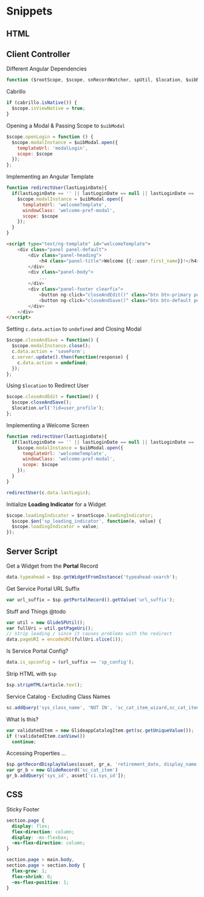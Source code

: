 # Snippets



## HTML



## Client Controller

Different Angular Dependencies
```js
function ($rootScope, $scope, snRecordWatcher, spUtil, $location, $uibModal, cabrillo, $timeout, $window, $document) { /* code */ })
```

Cabrillo
```js
if (cabrillo.isNative()) {
  $scope.isViewNative = true;
}
```

Opening a Modal & Passing Scope to `$uibModal`
```js
$scope.openLogin = function () {
  $scope.modalInstance = $uibModal.open({
    templateUrl: 'modalLogin',
    scope: $scope
  });
};
```

Implementing an Angular Template
```js
function redirectUser(lastLoginDate){
  if(lastLoginDate == '' || lastLoginDate == null || lastLoginDate == 'undefined'){
    $scope.modalInstance = $uibModal.open({
      templateUrl: 'welcomeTemplate',
      windowClass: 'welcome-pref-modal',
      scope: $scope
    });
  }
}
```

```html
<script type="text/ng-template" id="welcomeTemplate">
    <div class="panel panel-default">
        <div class="panel-heading">
            <h4 class="panel-title">Welcome {{::user.first_name}}!</h4>
        </div>
        <div class="panel-body">
            ...
        </div>
        <div class="panel-footer clearfix">
            <button ng-click="closeAndEdit()" class="btn btn-primary pull-right">No, Edit My Profile</button>
            <button ng-click="closeAndSave()" class="btn btn-default pull-right">Yes, It's Correct</button>
        </div>
    </div>
</script>
```

Setting `c.data.action` to `undefined` and Closing Modal
```js
$scope.closeAndSave = function() {
  $scope.modalInstance.close();
  c.data.action = 'saveForm';
  c.server.update().then(function(response) {
    c.data.action = undefined;
  });
};
```

Using `$location` to Redirect User
```js
$scope.closeAndEdit = function() {
  $scope.closeAndSave();
  $location.url('?id=user_profile');
};
```

Implementing a Welcome Screen
```js
function redirectUser(lastLoginDate){
  if(lastLoginDate == '' || lastLoginDate == null || lastLoginDate == 'undefined'){
    $scope.modalInstance = $uibModal.open({
      templateUrl: 'welcomeTemplate',
      windowClass: 'welcome-pref-modal',
      scope: $scope
    });
  }
}

redirectUser(c.data.lastLogin);
```

Initialize **Loading Indicator** for a Widget
```js
$scope.loadingIndicator = $rootScope.loadingIndicator;
  $scope.$on('sp_loading_indicator', function(e, value) {
  $scope.loadingIndicator = value;
});
```




## Server Script

Get a Widget from the **Portal** Record
```js
data.typeahead = $sp.getWidgetFromInstance('typeahead-search');
```

Get Service Portal URL Suffix
```js
var url_suffix = $sp.getPortalRecord().getValue('url_suffix');
```


Stuff and Things @todo
```js
var util = new GlideSPUtil();
var fullUri = util.getPageUri();
// strip leading / since it causes problems with the redirect
data.pageURI = encodeURI(fullUri.slice(1));
```

Is Service Portal Config?
```js
data.is_spconfig = (url_suffix == 'sp_config');
```

Strip HTML with `$sp`
```js
$sp.stripHTML(article.text);
```

Service Catalog - Excluding Class Names
```js
sc.addQuery('sys_class_name', 'NOT IN', 'sc_cat_item_wizard,sc_cat_item_content');
```

What Is this?
```js
var validatedItem = new GlideappCatalogItem.get(sc.getUniqueValue());
if (!validatedItem.canView())
  continue;
```

Accessing Properties ...
```js
$sp.getRecordDisplayValues(asset, gr_a, 'retirement_date, display_name, company, ci.model_id.picture, ci.model_id.product_catalog_item.picture, ci.model_id.product_catalog_item.sys_id, ci.sys_id');
var gr_b = new GlideRecord('sc_cat_item')
gr_b.addQuery('sys_id', asset['ci.sys_id']);
```




## CSS

Sticky Footer
```css
section.page {
  display: flex;
  flex-direction: column;
  display: -ms-flexbox;
  -ms-flex-direction: column;
}

section.page > main.body,
section.page > section.body {
  flex-grow: 1;
  flex-shrink: 0;
  -ms-flex-positive: 1;
}
```
